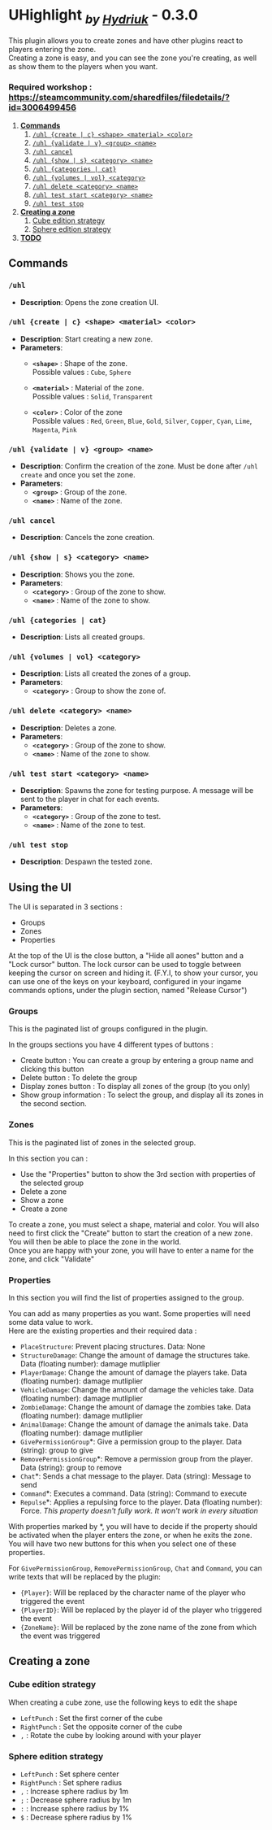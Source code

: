 <link rel="stylesheet" href="C:\Users\Antonin\Documents\_workspace\Unturned\Projects\vscode-hydriuk.css"></link>
<style>
    @media print {
        @page { margin: 0; size: 25cm 150cm; }
        body { margin: 0cm; }
    }
</style>

# **UHighlight** <sub>*by [Hydriuk](https://github.com/Hydriuk)*</sub> - 0.3.0

This plugin allows you to create zones and have other plugins react to players entering the zone.  
Creating a zone is easy, and you can see the zone you're creating, as well as show them to the players when you want.

### **Required workshop** : https://steamcommunity.com/sharedfiles/filedetails/?id=3006499456

1. [**Commands**](#commands)
    1. [`/uhl {create | c} <shape> <material> <color>`](#uhl-create--c-shape-material-color)
    2. [`/uhl {validate | v} <group> <name>`](#uhl-validate--v-group-name)
    3. [`/uhl cancel`](#uhl-cancel)
    4. [`/uhl {show | s} <category> <name>`](#uhl-show--s-category-name)
    5. [`/uhl {categories | cat}`](#uhl-categories--cat)
    6. [`/uhl {volumes | vol} <category>`](#uhl-volumes--vol-category)
    7. [`/uhl delete <category> <name>`](#uhl-delete-category-name)
    8. [`/uhl test start <category> <name>`](#uhl-test-start-category-name)
    9. [`/uhl test stop`](#uhl-test-stop)
2. [**Creating a zone**](#creating-a-zone)
    1. [Cube edition strategy](#cube-edition-strategy)
    2. [Sphere edition strategy](#sphere-edition-strategy)
3. [**TODO**](#todo)


## **Commands**

### `/uhl`
- **Description**: Opens the zone creation UI.

### `/uhl {create | c} <shape> <material> <color>`
- **Description**: Start creating a new zone.
- **Parameters**: 
  - **`<shape>`** : Shape of the zone.  
    Possible values : `Cube`, `Sphere`

  - **`<material>`** : Material of the zone.  
    Possible values : `Solid`, `Transparent`


  - **`<color>`** : Color of the zone  
    Possible values : `Red`, `Green`, `Blue`, `Gold`, `Silver`, `Copper`, `Cyan`, `Lime`, `Magenta`, `Pink`

### `/uhl {validate | v} <group> <name>`
- **Description**: Confirm the creation of the zone. Must be done after `/uhl create` and once you set the zone.
- **Parameters**: 
  - **`<group>`** : Group of the zone.
  - **`<name>`** : Name of the zone.

### `/uhl cancel`
- **Description**: Cancels the zone creation.

### `/uhl {show | s} <category> <name>`
- **Description**: Shows you the zone.
- **Parameters**: 
  - **`<category>`** : Group of the zone to show.
  - **`<name>`** : Name of the zone to show.

### `/uhl {categories | cat}`
- **Description**: Lists all created groups.

### `/uhl {volumes | vol} <category>`
- **Description**: Lists all created the zones of a group.
- **Parameters**: 
  - **`<category>`** : Group to show the zone of.

### `/uhl delete <category> <name>`
- **Description**: Deletes a zone.
- **Parameters**: 
  - **`<category>`** : Group of the zone to show.
  - **`<name>`** : Name of the zone to show.

### `/uhl test start <category> <name>`
- **Description**: Spawns the zone for testing purpose. A message will be sent to the player in chat for each events.
- **Parameters**: 
  - **`<category>`** : Group of the zone to test.
  - **`<name>`** : Name of the zone to test.

### `/uhl test stop`
- **Description**: Despawn the tested zone.

## **Using the UI**

The UI is separated in 3 sections :
- Groups
- Zones
- Properties

At the top of the UI is the close button, a "Hide all aones" button and a "Lock cursor" button. The lock cursor can be used to toggle between keeping the cursor on screen and hiding it. (F.Y.I, to show your cursor, you can use one of the keys on your keyboard, configured in your ingame commands options, under the plugin section, named "Release Cursor")  


### Groups

This is the paginated list of groups configured in the plugin.

In the groups sections you have 4 different types of buttons : 
- Create button : You can create a group by entering a group name and clicking this button
- Delete button : To delete the group
- Display zones button : To display all zones of the group (to you only)
- Show group information : To select the group, and display all its zones in the second section.

### Zones

This is the paginated list of zones in the selected group.

In this section you can :
- Use the "Properties" button to show the 3rd section with properties of the selected group
- Delete a zone
- Show a zone
- Create a zone

To create a zone, you must select a shape, material and color. You will also need to first click the "Create" button to start the creation of a new zone.  
You will then be able to place the zone in the world.  
Once you are happy with your zone, you will have to enter a name for the zone, and click "Validate"

### Properties

In this section you will find the list of properties assigned to the group.

You can add as many properties as you want. Some properties will need some data value to work.  
Here are the existing properties and their required data : 
- `PlaceStructure`: Prevent placing structures. Data: None
- `StructureDamage`: Change the amount of damage the structures take. Data (floating number): damage mutliplier
- `PlayerDamage`: Change the amount of damage the players take. Data (floating number): damage mutliplier
- `VehicleDamage`: Change the amount of damage the vehicles take. Data (floating number): damage mutliplier
- `ZombieDamage`: Change the amount of damage the zombies take. Data (floating number): damage mutliplier
- `AnimalDamage`:  Change the amount of damage the animals take. Data (floating number): damage mutliplier
- `GivePermissionGroup`*: Give a permission group to the player. Data (string): group to give
- `RemovePermissionGroup`*: Remove a permission group from the player. Data (string): group to remove
- `Chat`*: Sends a chat message to the player. Data (string): Message to send
- `Command`*: Executes a command. Data (string): Command to execute
- `Repulse`*: Applies a repulsing force to the player. Data (floating number): Force. *This property doesn't fully work. It won't work in every situation*

With properties marked by *, you will have to decide if the property should be activated when the player enters the zone, or when he exits the zone. You will have two new buttons for this when you select one of these properties.

For `GivePermissionGroup`, `RemovePermissionGroup`, `Chat` and `Command`, you can write texts that will be replaced by the plugin:
- `{Player}`: Will be replaced by the character name of the player who triggered the event
- `{PlayerID}`: Will be replaced by the player id of the player who triggered the event
- `{ZoneName}`: Will be replaced by the zone name of the zone from which the event was triggered

## **Creating a zone**

### Cube edition strategy
When creating a cube zone, use the following keys to edit the shape
- `LeftPunch` : Set the first corner of the cube
- `RightPunch` : Set the opposite corner of the cube
- `,` : Rotate the cube by looking around with your player

### Sphere edition strategy
- `LeftPunch` : Set sphere center
- `RightPunch` : Set sphere radius
- `,` : Increase sphere radius by 1m
- `;` : Decrease sphere radius by 1m
- `:` : Increase sphere radius by 1%
- `$` : Decrease sphere radius by 1%